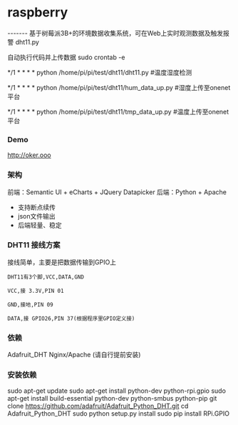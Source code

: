 # raspberry
------- 基于树莓派3B+的环境数据收集系统，可在Web上实时观测数据及触发报警
dht11.py

自动执行代码并上传数据
sudo crontab -e

*/1 * * * * python /home/pi/pi/test/dht11/dht11.py #温度湿度检测

*/1 * * * * python /home/pi/pi/test/dht11/hum_data_up.py #湿度上传至onenet平台

*/1 * * * * python /home/pi/pi/test/dht11/tmp_data_up.py #温度上传至onenet平台

### Demo
http://oker.ooo


### 架构
前端：Semantic UI + eCharts + JQuery Datapicker
后端：Python + Apache

* 支持断点续传
* json文件输出
* 后端轻量、稳定
 
 
 
### DHT11 接线方案
接线简单，主要是把数据传输到GPIO上

    DHT11有3个脚,VCC,DATA,GND

    VCC,接 3.3V,PIN 01

    GND,接地,PIN 09

    DATA,接 GPIO26,PIN 37(根据程序里GPIO定义接)


### 依赖
Adafruit_DHT
Nginx/Apache (请自行提前安装)

### 安装依赖
sudo apt-get update
sudo apt-get install python-dev python-rpi.gpio
sudo apt-get install build-essential python-dev python-smbus python-pip
git clone https://github.com/adafruit/Adafruit_Python_DHT.git
cd Adafruit_Python_DHT
sudo python setup.py install
sudo pip install RPi.GPIO




